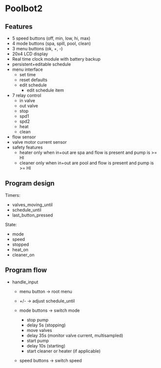 # Poolbot2

## Features

* 5 speed buttons (off, min, low, hi, max)
* 4 mode buttons (spa, spill, pool, clean)
* 3 menu buttons (ok, +, -)
* 20x4 LCD display
* Real time clock module with battery backup
* persistent+editable schedule
* menu interface
  * set time
  * reset defaults
  * edit schedule
    * edit schedule item
* 7 relay control
  * in valve
  * out valve
  * stop
  * spd1
  * spd2
  * heat
  * clean
* flow sensor
* valve motor current sensor
* safety features
  * heater only when in+out are spa and flow is present and pump is >= HI
  * cleaner only when in+out are pool and flow is present and pump is >= HI




## Program design

Timers:
* valves_moving_until
* schedule_until
* last_button_pressed

State:
* mode
* speed
* stopped
* heat_on
* cleaner_on

## Program flow

* handle_input
    * menu button -> root menu
    * +/- -> adjust schedule_until
    * mode buttons -> switch mode
        * stop pump
        * delay 5s (stopping)
        * move valves
        * delay 35s (monitor valve current, multisampled)
        * start pump
        * delay 10s (starting)
        * start cleaner or heater (if applicable)

    * speed buttons -> switch speed
